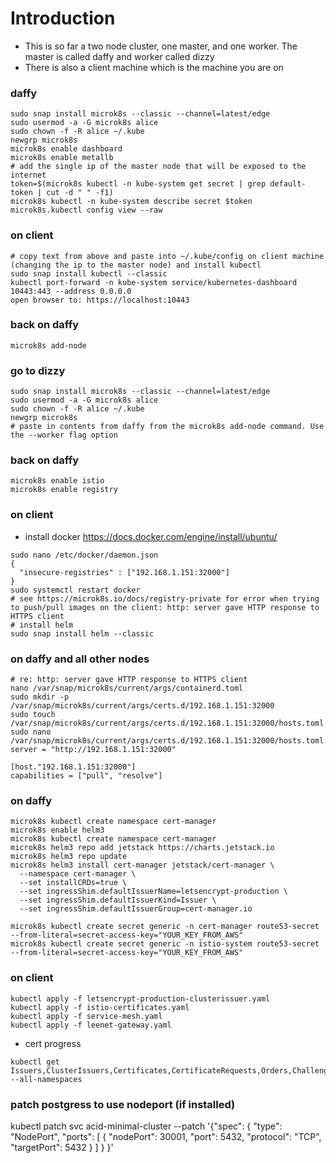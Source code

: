 # Introduction
 - This is so far a two node cluster, one master, and one worker. The master is called daffy and worker called dizzy
 - There is also a client machine which is the machine you are on
### daffy
```
sudo snap install microk8s --classic --channel=latest/edge
sudo usermod -a -G microk8s alice
sudo chown -f -R alice ~/.kube
newgrp microk8s
microk8s enable dashboard
microk8s enable metallb
# add the single ip of the master node that will be exposed to the internet
token=$(microk8s kubectl -n kube-system get secret | grep default-token | cut -d " " -f1)
microk8s kubectl -n kube-system describe secret $token
microk8s.kubectl config view --raw
```
### on client
```
# copy text from above and paste into ~/.kube/config on client machine (changing the ip to the master node) and install kubectl
sudo snap install kubectl --classic
kubectl port-forward -n kube-system service/kubernetes-dashboard 10443:443 --address 0.0.0.0
open browser to: https://localhost:10443

```

### back on daffy
```
microk8s add-node
```

### go to dizzy
```
sudo snap install microk8s --classic --channel=latest/edge
sudo usermod -a -G microk8s alice
sudo chown -f -R alice ~/.kube
newgrp microk8s
# paste in contents from daffy from the microk8s add-node command. Use the --worker flag option
```

### back on daffy
```
microk8s enable istio
microk8s enable registry
```

### on client
- install docker https://docs.docker.com/engine/install/ubuntu/
```
sudo nano /etc/docker/daemon.json
{
  "insecure-registries" : ["192.168.1.151:32000"]
}
sudo systemctl restart docker
# see https://microk8s.io/docs/registry-private for error when trying to push/pull images on the client: http: server gave HTTP response to HTTPS client
# install helm
sudo snap install helm --classic
```

### on daffy and all other nodes
```
# re: http: server gave HTTP response to HTTPS client
nano /var/snap/microk8s/current/args/containerd.toml
sudo mkdir -p /var/snap/microk8s/current/args/certs.d/192.168.1.151:32000
sudo touch /var/snap/microk8s/current/args/certs.d/192.168.1.151:32000/hosts.toml
sudo nano /var/snap/microk8s/current/args/certs.d/192.168.1.151:32000/hosts.toml
server = "http://192.168.1.151:32000"

[host."192.168.1.151:32000"]
capabilities = ["pull", "resolve"]
```

### on daffy 
```
microk8s kubectl create namespace cert-manager
microk8s enable helm3
microk8s kubectl create namespace cert-manager
microk8s helm3 repo add jetstack https://charts.jetstack.io
microk8s helm3 repo update
microk8s helm3 install cert-manager jetstack/cert-manager \
  --namespace cert-manager \
  --set installCRDs=true \
  --set ingressShim.defaultIssuerName=letsencrypt-production \
  --set ingressShim.defaultIssuerKind=Issuer \
  --set ingressShim.defaultIssuerGroup=cert-manager.io

microk8s kubectl create secret generic -n cert-manager route53-secret --from-literal=secret-access-key="YOUR_KEY_FROM_AWS"
microk8s kubectl create secret generic -n istio-system route53-secret --from-literal=secret-access-key="YOUR_KEY_FROM_AWS"
```

### on client
```
kubectl apply -f letsencrypt-production-clusterissuer.yaml
kubectl apply -f istio-certificates.yaml
kubectl apply -f service-mesh.yaml
kubectl apply -f leenet-gateway.yaml
```
- cert progress
```
kubectl get Issuers,ClusterIssuers,Certificates,CertificateRequests,Orders,Challenges --all-namespaces

```


### patch postgress to use nodeport (if installed)
kubectl patch svc acid-minimal-cluster --patch '{"spec": { "type": "NodePort", "ports": [ { "nodePort": 30001, "port": 5432, "protocol": "TCP", "targetPort": 5432 } ] } }'
